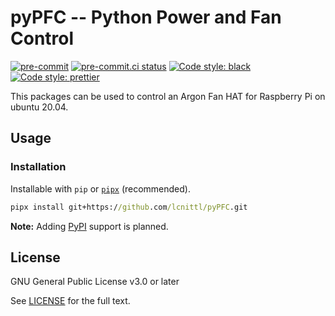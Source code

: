 # pyPFC -- Python Power and Fan Control

[![pre-commit](https://img.shields.io/badge/pre--commit-enabled-brightgreen?logo=pre-commit&logoColor=white.svg)](https://github.com/pre-commit/pre-commit)
[![pre-commit.ci status](https://results.pre-commit.ci/badge/github/lcnittl/pyPFC/master.svg)](https://results.pre-commit.ci/latest/github/lcnittl/pyPFC/master)
[![Code style: black](https://img.shields.io/badge/code_style-black-000000.svg)](https://github.com/psf/black)
[![Code style: prettier](https://img.shields.io/badge/code_style-prettier-ff69b4.svg)](https://github.com/prettier/prettier)

This packages can be used to control an Argon Fan HAT for Raspberry Pi on ubuntu 20.04.

## Usage

### Installation

Installable with `pip` or [`pipx`][pipx] (recommended).

```cmd
pipx install git+https://github.com/lcnittl/pyPFC.git
```

**Note:** Adding [PyPI][pypi] support is planned.

## License

GNU General Public License v3.0 or later

See [LICENSE][license] for the full text.

[license]: LICENSE
[pipx]: https://pypi.org/project/pipx/
[pypi]: https://pypi.org/
